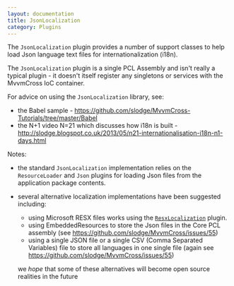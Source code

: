 ```yaml
---
layout: documentation
title: JsonLocalization
category: Plugins
---
```

The `JsonLocalization` plugin provides a number of support classes to help load Json language text files for internationalization (i18n).

The `JsonLocalization` plugin is a single PCL Assembly and isn't really a typical plugin - it doesn't itself register any singletons or services with the MvvmCross IoC container.

For advice on using the `JsonLocalization` library, see:

- the Babel sample - https://github.com/slodge/MvvmCross-Tutorials/tree/master/Babel
- the N+1 video N=21 which discusses how i18n is built - http://slodge.blogspot.co.uk/2013/05/n21-internationalisation-i18n-n1-days.html

Notes:

- the standard `JsonLocalization` implementation relies on the `ResourceLoader` and `Json` plugins for loading Json files from the application package contents.
- several alternative localization implementations have been suggested including:
  - using Microsoft RESX files works using the [`ResxLocalization`](doc:resxlocalization) plugin.
  - using EmbeddedResources to store the Json files in the Core PCL assembly (see https://github.com/slodge/MvvmCross/issues/55)
  - using a single JSON file or a single CSV (Comma Separated Variables) file to store all languages in one single file (again see https://github.com/slodge/MvvmCross/issues/55)
  
  we *hope* that some of these alternatives will become open source realities in the future

